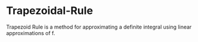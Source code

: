 # Trapezoidal-Rule
Trapezoid Rule is a method for approximating a definite integral using linear approximations of f.
